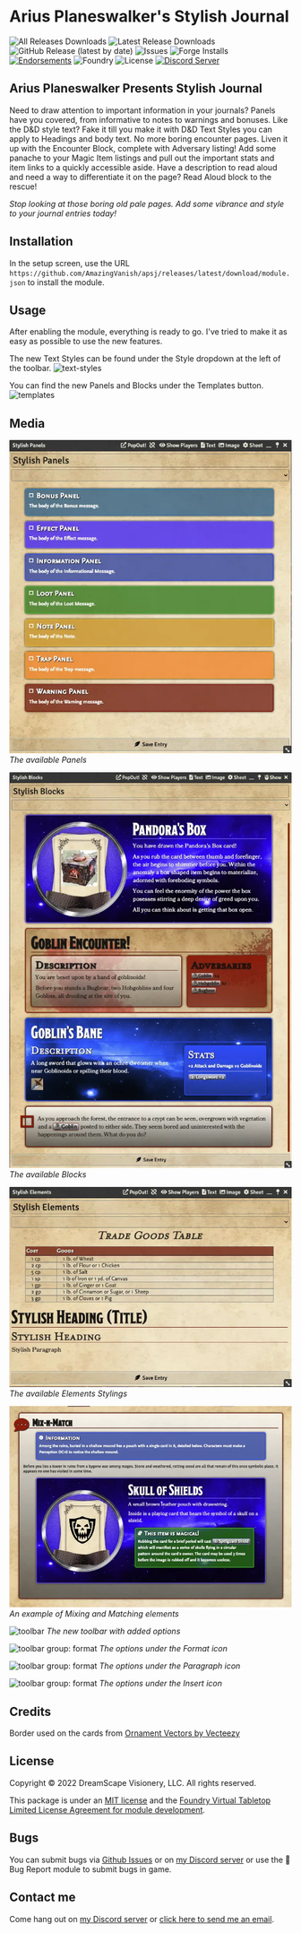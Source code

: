 # Arius Planeswalker's Stylish Journal

![All Releases Downloads](https://img.shields.io/github/downloads/AmazingVanish/apsj/total?logo=GitHub) ![Latest Release Downloads](https://img.shields.io/github/downloads/AmazingVanish/apsj/latest/total?logo=GitHub) ![GitHub Release (latest by date)](https://img.shields.io/github/v/release/AmazingVanish/apsj?logo=GitHub) ![Issues](https://img.shields.io/github/issues/AmazingVanish/apsj?logo=GitHub) ![Forge Installs](https://img.shields.io/badge/dynamic/json?color=green&label=Forge%20Installs&query=package.installs&suffix=%25&url=https%3A%2F%2Fforge-vtt.com%2Fapi%2Fbazaar%2Fpackage%2Fapsj) [![Endorsements](https://img.shields.io/endpoint?logoColor=white&url=https%3A%2F%2Fwww.foundryvtt-hub.com%2Fwp-json%2Fhubapi%2Fv1%2Fpackage%2Fapsj%2Fshield%2Fendorsements)](https://www.foundryvtt-hub.com/package/df-architect/) ![Foundry](https://img.shields.io/endpoint?url=https://foundryshields.com/version?url=https://raw.githubusercontent.com/AmazingVanish/apsj/master/module.json&color=ff6400) ![License](https://img.shields.io/github/license/AmazingVanish/apsj) [![Discord Server](https://img.shields.io/badge/-Discord-%232c2f33?logo=discord)](https://discord.gg/ge9GJXDsM2)

## Arius Planeswalker Presents Stylish Journal

Need to draw attention to important information in your journals? Panels have you covered, from informative to notes to warnings and bonuses.
Like the D&D style text? Fake it till you make it with D&D Text Styles you can apply to Headings and body text.
No more boring encounter pages. Liven it up with the Encounter Block, complete with Adversary listing!
Add some panache to your Magic Item listings and pull out the important stats and item links to a quickly accessible aside.
Have a description to read aloud and need a way to differentiate it on the page? Read Aloud block to the rescue!

_Stop looking at those boring old pale pages. Add some vibrance and style to your journal entries today!_

## Installation

In the setup screen, use the URL `https://github.com/AmazingVanish/apsj/releases/latest/download/module.json` to install the module.

## Usage

After enabling the module, everything is ready to go. I've tried to make it as easy as possible to use the new features.

The new Text Styles can be found under the Style dropdown at the left of the toolbar.
![text-styles](https://raw.github.com/AmazingVanish/apsj/main/media/apsj-text-styles.webp)

You can find the new Panels and Blocks under the Templates button.
![templates](https://raw.github.com/AmazingVanish/apsj/main/media/apsj-template.webp)

## Media

![panels](https://raw.githubusercontent.com/AmazingVanish/apsj/main/media/apsj-panels.webp)
_The available Panels_

![blocks](https://raw.githubusercontent.com/AmazingVanish/apsj/main/media/apsj-blocks.webp)
_The available Blocks_

![elements](https://raw.githubusercontent.com/AmazingVanish/apsj/main/media/apsj-elements.webp)
_The available Elements Stylings_

![mix-n-match](https://raw.githubusercontent.com/AmazingVanish/apsj/main/media/apsj-mix-n-match.webp)
_An example of Mixing and Matching elements_

![toolbar](https://raw.github.com/AmazingVanish/apsj/main/media/apsj-toolbar.webp)
_The new toolbar with added options_

![toolbar group: format](https://raw.github.com/AmazingVanish/apsj/main/media/apsj-tbformat.webp)
_The options under the Format icon_

![toolbar group: format](https://raw.github.com/AmazingVanish/apsj/main/media/apsj-tbpara.webp)
_The options under the Paragraph icon_

![toolbar group: format](https://raw.github.com/AmazingVanish/apsj/main/media/apsj-tbinsert.webp)
_The options under the Insert icon_

## Credits

Border used on the cards from [Ornament Vectors by Vecteezy](https://www.vecteezy.com/free-vector/ornament)

## License

Copyright © 2022 DreamScape Visionery, LLC. All rights reserved.

This package is under an [MIT license](LICENSE) and the [Foundry Virtual Tabletop Limited License Agreement for module development](https://foundryvtt.com/article/license/).

## Bugs

You can submit bugs via [Github Issues](https://github.com/AmazingVanish/apsj/issues/new/choose) or on [my Discord server](https://discord.gg/ge9GJXDsM2) or use the :bug: Bug Report module to submit bugs in game.

## Contact me

Come hang out on [my Discord server](https://discord.gg/ge9GJXDsM2) or [click here to send me an email](mailto:chris.vancleve@dscape-llc.com?subject=Arius%20Planeswalker's%20Stylish%20Journal%20module%20for%20Foundry%20VTT).
